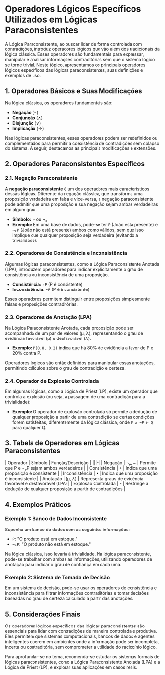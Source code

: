 
# Operadores Lógicos Específicos Utilizados em Lógicas Paraconsistentes

A Lógica Paraconsistente, ao buscar lidar de forma controlada com contradições, introduz operadores lógicos que vão além dos tradicionais da lógica clássica. Esses operadores são fundamentais para expressar, manipular e analisar informações contraditórias sem que o sistema lógico se torne trivial. Neste tópico, apresentamos os principais operadores lógicos específicos das lógicas paraconsistentes, suas definições e exemplos de uso.



## 1. Operadores Básicos e Suas Modificações

Na lógica clássica, os operadores fundamentais são:

- **Negação** (¬)
- **Conjunção** (∧)
- **Disjunção** (∨)
- **Implicação** (→)

Nas lógicas paraconsistentes, esses operadores podem ser redefinidos ou complementados para permitir a coexistência de contradições sem colapso do sistema. A seguir, destacamos as principais modificações e extensões.



## 2. Operadores Paraconsistentes Específicos

### 2.1. Negação Paraconsistente

A **negação paraconsistente** é um dos operadores mais característicos dessas lógicas. Diferente da negação clássica, que transforma uma proposição verdadeira em falsa e vice-versa, a negação paraconsistente pode admitir que uma proposição e sua negação sejam ambas verdadeiras em algum grau.

- **Símbolo:** ~ ou ¬ₚ
- **Exemplo:** Em uma base de dados, pode-se ter `P` (João está presente) e `¬ₚP` (João não está presente) ambos como válidos, sem que isso implique que qualquer proposição seja verdadeira (evitando a trivialidade).

### 2.2. Operadores de Consistência e Inconsistência

Algumas lógicas paraconsistentes, como a Lógica Paraconsistente Anotada (LPA), introduzem operadores para indicar explicitamente o grau de consistência ou inconsistência de uma proposição.

- **Consistência:** `◦P` (P é consistente)
- **Inconsistência:** `•P` (P é inconsistente)

Esses operadores permitem distinguir entre proposições simplesmente falsas e proposições contraditórias.

### 2.3. Operadores de Anotação (LPA)

Na Lógica Paraconsistente Anotada, cada proposição pode ser acompanhada de um par de valores (μ, λ), representando o grau de evidência favorável (μ) e desfavorável (λ).

- **Exemplo:** `P(0.8, 0.2)` indica que há 80% de evidência a favor de P e 20% contra P.

Operadores lógicos são então definidos para manipular essas anotações, permitindo cálculos sobre o grau de contradição e certeza.

### 2.4. Operador de Explosão Controlada

Em algumas lógicas, como a Lógica de Priest (LP), existe um operador que controla a explosão (ou seja, a passagem de uma contradição para a trivialidade):

- **Exemplo:** O operador de explosão controlada só permite a dedução de qualquer proposição a partir de uma contradição se certas condições forem satisfeitas, diferentemente da lógica clássica, onde `P ∧ ¬P ⊢ Q` para qualquer Q.



## 3. Tabela de Operadores em Lógicas Paraconsistentes

| Operador         | Símbolo | Função/Descrição                                                                 |
|||-|
| Negação          | ¬ₚ, ~   | Permite que P e ¬ₚP sejam ambos verdadeiros                                      |
| Consistência     | ◦       | Indica que uma proposição é consistente                                          |
| Inconsistência   | •       | Indica que uma proposição é inconsistente                                        |
| Anotação         | (μ, λ)  | Representa graus de evidência favorável e desfavorável (LPA)                     |
| Explosão Controlada | -    | Restringe a dedução de qualquer proposição a partir de contradições              |



## 4. Exemplos Práticos

### Exemplo 1: Banco de Dados Inconsistente

Suponha um banco de dados com as seguintes informações:

- `P`: "O produto está em estoque."
- `¬ₚP`: "O produto não está em estoque."

Na lógica clássica, isso levaria à trivialidade. Na lógica paraconsistente, pode-se trabalhar com ambas as informações, utilizando operadores de anotação para indicar o grau de confiança em cada uma.

### Exemplo 2: Sistema de Tomada de Decisão

Em um sistema de decisão, pode-se usar os operadores de consistência e inconsistência para filtrar informações contraditórias e tomar decisões baseadas no grau de certeza calculado a partir das anotações.



## 5. Considerações Finais

Os operadores lógicos específicos das lógicas paraconsistentes são essenciais para lidar com contradições de maneira controlada e produtiva. Eles permitem que sistemas computacionais, bancos de dados e agentes inteligentes operem em ambientes onde a informação pode ser incompleta, incerta ou contraditória, sem comprometer a utilidade do raciocínio lógico.

Para aprofundar-se no tema, recomenda-se estudar os sistemas formais de lógicas paraconsistentes, como a Lógica Paraconsistente Anotada (LPA) e a Lógica de Priest (LP), e explorar suas aplicações em casos reais.



